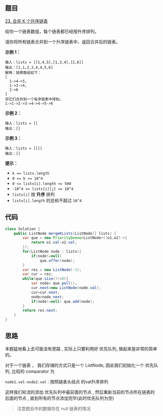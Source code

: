 ## 题目

[23. 合并 K 个升序链表](https://leetcode.cn/problems/merge-k-sorted-lists/)

给你一个链表数组，每个链表都已经按升序排列。

请你将所有链表合并到一个升序链表中，返回合并后的链表。

 

**示例 1：**

```
输入：lists = [[1,4,5],[1,3,4],[2,6]]
输出：[1,1,2,3,4,4,5,6]
解释：链表数组如下：
[
  1->4->5,
  1->3->4,
  2->6
]
将它们合并到一个有序链表中得到。
1->1->2->3->4->4->5->6
```

**示例 2：**

```
输入：lists = []
输出：[]
```

**示例 3：**

```
输入：lists = [[]]
输出：[]
```

 

**提示：**

- `k == lists.length`
- `0 <= k <= 10^4`
- `0 <= lists[i].length <= 500`
- `-10^4 <= lists[i][j] <= 10^4`
- `lists[i]` 按 **升序** 排列
- `lists[i].length` 的总和不超过 `10^4`

## 代码

```java
class Solution {
    public ListNode mergeKLists(ListNode[] lists) {
        var que = new PriorityQueue<ListNode>((o1,o2)->{
            return o1.val-o2.val;
        });
        for(ListNode node : lists){
            if(node!=null)
                que.offer(node);
        }
        var res = new ListNode(-1);
        var cur = res;
        while(que.size()!=0){
            var node= que.poll();
            cur.next=new ListNode(node.val);
            cur=cur.next;
            node=node.next;
            if(node!=null) que.add(node);
        }
        return res.next;    
    }
}
```

## 思路

本题猛地看上去可能没有思路 , 实际上只要利用好 优先队列, 做起来是非常的简单的。

对于一个链表 ， 我们存储的方式只是一个 ListNode,  因此我们初始化一个 优先队列,  比较的 comparator 为

`node1.val-node2.val`  : 按照链表头结点 的val升序排列

这样我们轮流的添加 优先队列中最前面的节点 ,  然后重新当前的节点所在链表的后面的节点 , 直到所有的节点添加完毕(此时优先队列为空)

> 注意题目中的数据存在 null 链表的情况



